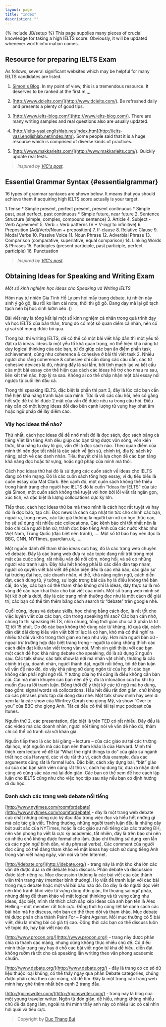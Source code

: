 ```yaml
---
layout: page
title: "Index"
description: ""
---
```

{% include JB/setup %}
This page supplies many pieces of crucial knowledge for taking a high IELTS score. Obviously, it will be updated whenever worth information comes.

## Resource for preparing IELTS Exam
As follows, several significant websites which may be helpful for many IELTS candidates are listed.

1. [Simon's Blog](http://ielts-simon.com/). In my point of view, this is a tremendous resource. It deserves to be ranked at the first.m,,,,

2. [http://www.dcielts.com/](http://www.dcielts.com/). Be refreshed daily and presents a plenty of good tips.

3. [http://www.ielts-blog.com/](http://www.ielts-blog.com/). There are many writing samples and real questions also are usually updated.

4. [http://ielts-yasi.englishlab.net/index.htm](http://ielts-yasi.englishlab.net/index.htm). Some people said that it is a huge resource which is comprised of diverse kinds of practices. 

5. [http://www.makkarielts.com/](http://www.makkarielts.com/). Quickly update real tests.

> *Inspired by [VIC's post](https://www.facebook.com/VietnameseIELTSCommunity/posts/591364340887250).*


## Essential Grammar Syntax {#essentialgrammar}
16 types of grammar syntaxes are shown below. It means that you should achieve them if acquiring high IELTS score actually is your target.

1.Tense
	* Simple present, perfect present, present continuous
	* Simple past, past perfect, past continuous
	* Simple future, near future 
2. Sentence Structure (simple, complex, compound sentence) 
3. Article
4. Subject - Verb Agreement 
5. Verb + Verb patterns (V + V-ing/ to infinitive)
6. Preposition (Adj/Verb/Noun + preposition)
7. If-clause
8. Relative Clause 
9. Modal Verbs 
10. Passive Voice 
11. Noun Phrase 
12. Adverbial Phrase
13. Comparison (comparative, superlative, equal comparison)
14. Linking Words \& Phrases 
15. Participles (present participle, past participle, perfect participle) 
16. Punctuation

> *Inspired by [VIC's post](https://www.facebook.com/VietnameseIELTSCommunity/posts/590630630960621).*

## Obtaining Ideas for Speaking and Writing Exam 

_Một số kinh nghiệm học ideas cho Speaking và Writing IELTS_
 
Hôm nay tự nhiên Gia Tinh Hồ Ly pm hỏi mấy trang debate, tự nhiên nảy sinh ý gõ gõ, lâu rồi ko làm cái note, thôi thì gõ gõ. Đang dạy mà lại gõ tạch tạch nên bị học sinh lườm xéo :))
 
Bài viết này là tổng kết lại một số kinh nghiệm cá nhân trong quá trình dạy và học IELTS của bản thân, trong đó có một số quan điểm cá nhân, nên có gì sai sót mong được bỏ qua.
 
Trong bài thi writing IELTS, để có thể có một bài viết hấp dẫn thì một yếu tố đặt ra là ideas. Ideas là một yếu tố khá quan trọng, nó thể hiện khả năng tư duy logical thinking của các bạn, từ đó giúp các bạn ăn điểm phần task achievement, cũng như coherence & cohesive ở bài thi viết task 2. Nhiều người cho rằng coherence & cohesive chỉ cần dùng các câu dẫn, các từ cohesive devices là đủ, nhưng đấy là sai lầm, bởi tính mạch lạc và kết cấu của một bài essay còn thể hiện qua cách các ideas hỗ trợ cho nhau ra sau, liên kết thế nào, hợp lý ra sao. Không ai có thể chấp nhận một bài essay nói ngược từ cuối lên đầu cả.
 
Trong thi speaking IELTS, đặc biệt là phần thi part 3, đây là lúc các bạn cần thể hiện khả năng tranh luận của mình. Tức là với các câu hỏi, nên cố gắng hết sức để trả lời được 2 mặt của vấn đề được nêu ra trong câu hỏi. Điều này cần có một lượng ideas dồi dào bên cạnh lượng từ vựng hay phát âm hoặc ngữ pháp để lấy điểm cao.
 
### Vậy học ideas thế nào?
 
Thứ nhất, cách học ideas để dễ nhớ nhất đó là đọc sách, đọc sách bằng cả tiếng Việt lẫn tiếng Anh đều giúp các bạn tăng được vốn sống, vốn kiến thức, khả năng tu duy lô gic, vấn đề là đọc sách nào. Theo quan điểm của mình thì nên đọc tốt nhất là các sách về lịch sử, chính trị, địa lý, sách kỹ năng, sách về các danh nhân. Tiểu thuyết chỉ là lựa chọn để các bạn tăng khả năng đọc hoặc từ vựng, hoặc ngữ pháp của mình mà thôi.
 
Cách học ideas thứ hai đó là sử dụng các cuốn sách về ideas cho IELTS đang có trên mạng. Đó là các cuốn sách tổng hợp essay, ví dụ tiêu biểu là cuốn essay của Mat Clark. Bên cạnh đó, một cuốn sách không thể thiếu trong hành trang cho người học IELTS đó là cuốn “Ideas for IELTS” của tác giả Simon, một cuốn sách không thể tuyệt vời hơn bởi lối viết rất ngắn gọn, xúc tích, và đặc biệt là lượng collocations cực kỳ lớn.
 
Tiếp theo, cách học ideas thứ ba mà theo mình là cách học rất tuyệt và hay đó là đọc báo, tạp chí. Đọc news là cách cập nhật tin tức cho chính các bạn, ngoài ra, trong news, các tác giả thường là người bản xứ có học thức cao, họ sẽ sử dụng rất nhiều các collocations. Các kênh báo chí tốt nhất nên là báo chí của người bản xứ, tránh đọc báo tiếng Anh của các nước khác như Việt Nam, Trung Quốc (đặc biệt nên tránh), …. Một số tờ báo hay nên đọc là BBC, CNN, NYTimes, guardian.uk, ….
 
Một nguồn dành để tham khảo ideas cực hay, đó là các trang web chuyên về debate. Đây là các trang web đưa ra các topic đang nổi trội trong mọi mặt của cuộc sống, rất nhiều vấn đề nổi cộm, nóng hổi, và sẽ có những người vào tranh luận. Đây hầu hết không phải là các diễn đàn tạp nham, người có quyền viết bài viết để phản biện đều là các nhà báo, các giáo sư tại trường đại học, các doanh nhân, vì thế, khả năng ngôn ngữ, cách diễn đạt, cách dùng từ, ý tưởng, sự logic trong bài của họ là điều không thể bàn cãi, do vậy, các bạn có thể tham khảo không chỉ là ideas, đây thực sự là mỏ vàng để các bạn khai thác cho bài viết của mình. Một số trang web mình sẽ liệt kê ở phía dưới, đây là các trang mình thường đọc như là một cách để giải trí, các bạn có thể tìm thêm bằng cách search từ “debate” trên google nhé.
 
Cuối cùng, ideas và debate skills, học chúng bằng cách đọc, là rất tốt cho việc luyện viết của các bạn, còn trong speaking thì sao? Các bạn cần nhớ, chúng ta thi speaking IELTS, nhìn chung, tổng thời gian cho cả 3 phần là từ 12 tới 15 phút. Do đó các bạn không thể dùng các từ khủng, từ quá dài, cách dẫn dắt dài dòng kiểu văn viết bởi trí lực là có hạn, khó mà có thể nghĩ ra nhiều từ dài và khó trong thời gian eo hẹp như vậy. Hơn nữa người bản xứ - ngoại trừ trường hợp đặc biệt trang trọng – người ta cũng không thích các cách diễn đạt kiểu văn viết trong văn nói. Mình xin giới thiệu với các bạn một cách để học khả năng debate cho speaking, đó là sử dụng 2 nguồn sau.
Các talk show, các talk show là nơi mà nhân vật chính, thường là các chính trị gia, doanh nhân, người thành đạt, người nổi tiếng, tới để bàn luận về vấn đề nào đó, do vậy khả năng sử dụng ngôn từ của họ thì các bạn không cần phải nghi ngờ rồi. Ý tưởng của họ thì cũng là điều không cần bàn cãi. Cái mà mình khuyên các bạn nên để ý, đó là intonation của họ khi họ muốn đưa ra lời tranh luận. Đồng thời để ý thật kỹ các từ ngữ mà họ dùng, bao gồm: signal words và collocations. Hầu hết đều rất đơn giản, chứ không có các phrases phức tạp dài dòng đâu nhé. Một talk show mình hay xem đi xem lại là các show của Winfrey Oprah cho giọng Mỹ, và show “Over to you” của BBC cho giọng Anh. Tất cả đều có thể tải tại mục podcast của Itunes.
 
Nguồn thứ 2, các presentation, đặc biệt là trên TED có rất nhiều. Đây đều là các video mà các doanh nhân, người nổi tiếng nói về vấn đề nào đó, thậm chí có thể có tranh cãi với khán giả.
 
Nguồn tiếp theo là các bài giảng – lecture – của các giáo sư tại các trường đại học, một nguồn mà các bạn nên tham khảo là của Harvard. Mình thì thích xem lecture về để tài “What the right things to do” của giáo sư ngành triết học của Harvard, các ví dụ rất thú vị, cách đưa example, đưa các arguments cũng rất là formal luôn. Đặc biệt, cách xây dựng bài,  “bật” giáo sư của các bạn sinh viên cũng rất thú vị, cách họ dùng từ, đưa ra nhận định cũng vô cùng sắc xảo mà lại đơn giản. Các bạn có thể xem để học cách lập luận cho IELTS cũng như cho việc học tập sau này nếu bạn có định hướng đi du học.
 
### Danh sách các trang web debate nổi tiếng
[http://www.nytimes.com/roomfordebate](http://www.nytimes.com/roomfordebate) - đây là một trang web debate cực chất nhưng cũng cực kỳ đau đầu trong việc đọc và hiểu hết những gì mà các tác giả viết. Thông thường, những người tranh luận đều là những cây bút xuất sắc của NYTimes, hoặc là các giáo sư nổi tiếng của các trường ĐH, nên văn phong họ viết là cực kỳ academic, tất nhiên, đây là trên báo chí nên có nhiều chỗ không được formal cho lắm. (báo chí thường sử dụng xen lẫn cả các ngôn ngữ bình dân, ví dụ phrasal verbs). Các comment của người đọc cũng có thể đáng tham khảo về mặt ideas hay cách sử dụng tiếng Anh trong văn viết hàng ngày, văn nói và trên Internet.

[http://idebate.org/](http://idebate.org/) - trang này là một kho khá lớn các vấn đề được đưa ra để debate hoặc discuss. Phần debate và discussion được tách riêng ra. Mục discussion thường là các bài viết của các thành viên trên trang này (member bình thường). Họ viết để tranh luận với các bài trong mục debate hoặc một vài bài báo nào đó. Do đây là do người đọc viết nên khó tránh khỏi việc từ vựng dùng đơn giản, thi thoảng sai ngữ pháp, nhưng đáng để tham khảo về mặt logical thinking và từ vựng cũng như ideas, đặc biệt, mình rất thích cách sắp xếp ideas của anh bạn tên là Alex Helling – một member rất tích cực. Đồng thời họ cũng liệt kê danh sách các bài báo mà họ discuss, nên bạn có thể theo dõi và tham khảo. Mục debate thì được phân chia thành Point For – Point Against. Mỗi mục thường có 5 bài viết, đều là những bài có giá trị cao. Đồng thời các bạn có thể discuss luôn về topic đó, hay bài viết nào đó.

[http://www.procon.org/](http://www.procon.org/) - trang này được phân chia ra thành các mảng, nhưng cũng không thực nhiều chủ đề. Có điều mình thấy trang này hay ở chỗ các bài viết ngôn từ khá dễ hiểu, diễn đạt không rườm rà tốt cho cả speaking lẫn writing theo văn phong academic chuẩn.

[http://www.debate.org/](http://www.debate.org/) - đây là trang có cơ sở dữ liệu thuộc loại khủng, có thể thấy ngay qua phần Debate categories, chúng được phân chia theo các mảng, rất dễ tìm. Đây là một trong các trang web mình hay ghé thăm nhất bên cạnh 2 trang đầu.

[http://goinswriter.com/](http://goinswriter.com/) - trang này là blog của một young traveler writer. Ngôn từ đơn giản, dễ hiểu, nhưng không nhiều chủ đề đa dạng lắm, ngoài ra thì mình thấy anh này có nhiều lúc có cái nhìn hơi quái và tiêu cực.

> Copyright by [Duc Thang Bui](https://www.facebook.com/notes/duc-thang-bui/m%E1%BB%99t-s%E1%BB%91-kinh-nghi%E1%BB%87m-h%E1%BB%8Dc-ideas-cho-speaking-v%C3%A0-writing-ielts/616993074993044)

